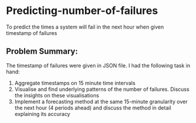 # Predicting-number-of-failures
To predict the times a system will fail in the next hour when given timestamp of failures

## Problem Summary:
The timestamp of failures were given in JSON file. I had the following task in hand:
1. Aggregate timestamps on 15 minute time intervals
2. Visualise and find underlying patterns of the number of failures. Discuss the insights on these visualisations
3. Implement a forecasting method at the same 15-minute granularity over the next hour 
(4 periods ahead) and discuss the method in detail explaining its accuracy

